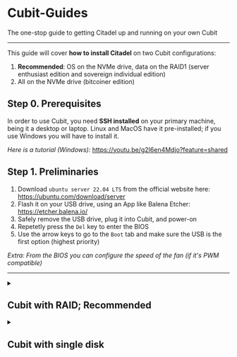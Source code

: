 # Cubit-Guides
The one-stop guide to getting Citadel up and running on your own Cubit

----

This guide will cover **how to install Citadel** on two Cubit configurations:
1. **Recommended**: OS on the NVMe drive, data on the RAID1 (server enthusiast edition and sovereign individual edition)
2. All on the NVMe drive (bitcoiner edition)

## Step 0. Prerequisites

In order to use Cubit, you need **SSH installed** on your primary machine, being it a desktop or laptop. Linux and MacOS have it pre-installed; if you use Windows you will have to install it.

_Here is a tutorial (Windows):_ https://youtu.be/g2I6en4Mdjo?feature=shared

## Step 1. Preliminaries

1.  Download `ubuntu server 22.04 LTS` from the official website here: https://ubuntu.com/download/server
2.  Flash it on your USB drive, using an App like Balena Etcher: https://etcher.balena.io/
3.  Safely remove the USB drive, plug it into Cubit, and power-on
4.  Repetetly press the `Del` key to enter the BIOS
5.  Use the arrow keys to go to the `Boot` tab and make sure the USB is the first option (highest priority)

_Extra: From the BIOS you can configure the speed of the fan (if it's PWM compatible)_

----

<details>
    <summary> <h2> Cubit with RAID; Recommended </h2> </summary>

## Step 2. Installing Ubuntu Server

1. Go through with the **installation wizard**. Select the default choice in all steps except those indicated below
2. When you arrive at the storage configuration, select `Custom Storage` and copy the following configuration you see in the image
(the NVMe is the boot drive, mounted at `/` ; The two SATA drives are neither formatted nor mounted)

![image](https://github.com/pippellia-btc/Cubit-Guides/assets/108896743/0e73deef-5af8-452d-9b99-9e68499cb40f)

3. Install OpenSSH


## Step 3. SSH into Cubit

1. After the installation, power up your Cubit and plug in the **ethernet cable**
2. Get the `ip_address` of your Cubit, using an App like Angry IP Scanner: https://angryip.org/
3. Open the **terminal** (or prompt in Windows), and SSH into your Cubit with the command `ssh [username]@ip_address`, using the `username` and `password` you specified during the installation

![image](https://github.com/pippellia-btc/Cubit-Guides/assets/108896743/5bc8fea7-b6e0-4d00-a91c-1a50b6208d51)


## Step 4. Installing Citadel
Copy the following commands in the terminal of your Cubit

1. Configure the RAID: `sudo mdadm --create --verbose /dev/md0 --level=1 --raid-devices=2 /dev/sda /dev/sdb`
2. Install Docker: `curl -fsSL https://get.docker.com | sh`
3. Install Citadel dependencies: `sudo apt -y install fswatch jq rsync curl python3-requests python3-yaml git`
4. Download Citadel: `git clone https://gitlab.com/nirvati/citadel/lts/core.git ~/citadel`
5. Install Citadel: `sudo ~/citadel/scripts/citadel-os/cubit/install`
6. Create directories: `mkdir -p /home/cubit/citadel/app-data/bitcoin && mkdir -p /home/cubit/citadel/app-data/electrs`
7. Reboot: `sudo reboot`
8. Wait 5 min, then **SSH** again into Cubit
9. Test if the storage configuration works with `sudo systemctl status citadel-external-storage`
If it shows `active` everything should work. If you now run `lsblk` you should see something like this

![image](https://github.com/pippellia-btc/Cubit-Guides/assets/108896743/7e752172-f5de-4ee8-b8fb-4a44fca3fb13)

## Step 5. Start using Citadel
1.  Wait up to 10 min
2.  On any device that's connected to the home network, type Cubit's `ip_address` in a browser and start using Citadel!

_Note: After one reboot, your Ubuntu password will be the same as the password you entered on Citadel_

</details>


<details>
    <summary> <h2>Cubit with single disk</h2></summary>

## Step 2. Installing Ubuntu Server

1. Go through with the **installation wizard**. Select the default choice in all steps except those indicated below.
2. When you arrive at the storage configuration, select `Custom Storage`  and copy the following configuration you see in the image
(the NVMe is the boot drive, mounted at `/`)

![3%](https://github.com/pippellia-btc/Cubit-Guides/assets/108896743/8dfa906b-924d-4cd5-852e-4aa134f99b16)

3. Install OpenSSH


## Step 3. SSH into Cubit

1. After the installation, power up your Cubit and plug in the **ethernet cable**
2. Get the `ip_address` of your Cubit, using an App like Angry IP Scanner: https://angryip.org/
3. Open the **terminal** (or prompt in Windows), and SSH into your Cubit with the command `ssh [username]@ip_address`, using the `username` and `password` you specified during the installation

![image](https://github.com/pippellia-btc/Cubit-Guides/assets/108896743/5bc8fea7-b6e0-4d00-a91c-1a50b6208d51)


## Step 4. Installing Citadel
Copy the following commands in the terminal of your Cubit

1. Install Docker: `curl -fsSL https://get.docker.com | sh`
2. Install Citadel dependencies: `sudo apt -y install fswatch jq rsync curl python3-requests python3-yaml git`
3. Download Citadel: `git clone https://gitlab.com/nirvati/citadel/lts/core.git ~/citadel`
4. Install Citadel: `sudo ~/citadel/scripts/citadel-os/cubit/install`
5. Reboot: `sudo reboot`
6. Wait 5 min, then **SSH** again into Cubit
9. Test if configuration works with `sudo systemctl status citadel-startup`
If it shows `active` everything should work.

## Step 5. Start using Citadel
1.  Wait up to 10 min
2.  On any device that's connected to the home network, type Cubit's `ip_address` in a browser and start using Citadel!

_Note: After one reboot, your Ubuntu password will be the same as the password you entered on Citadel_

</details>

